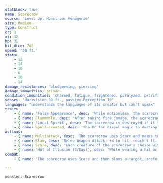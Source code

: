 ```yaml
---
statblock: true
name: Scarecrow
source: 'Level Up: Monstrous Menagerie'
size: Medium
type: Construct
cr: 1
ac: 12
hp: 31
hit_dice: 7d8
speed: '30 ft.'
stats:
    - 12
    - 14
    - 10
    - 6
    - 10
    - 14
damage_resistances: 'bludgeoning, piercing'
damage_immunities: poison
condition_immunities: 'charmed, fatigue, frightened, paralyzed, petrified, poisoned'
senses: 'darkvision 60 ft., passive Perception 10'
languages: "understands the languages of its creator but can't speak"
traits:
    - { name: 'False Appearance', desc: 'While motionless, the scarecrow is indistinguishable from an ordinary scarecrow.' }
    - { name: Flammable, desc: "After taking fire damage, the scarecrow catches fire and takes 5 (1d10) ongoing fire damage if it isn't already suffering ongoing fire damage. A creature can spend an action to extinguish this fire." }
    - { name: 'Local Spirit', desc: 'The scarecrow is destroyed if it travels more than a mile from the place it was created.' }
    - { name: Spell-created, desc: 'The DC for dispel magic to destroy this creature is 19.' }
actions:
    - { name: Multiattack, desc: 'The scarecrow uses Scare and makes two slam attacks.' }
    - { name: Slam, desc: 'Melee Weapon Attack: +4 to hit, reach 5 ft., one target. Hit: 5 (1d6 + 2) bludgeoning damage.' }
    - { name: Scare, desc: "Each creature of the scarecrow's choice within 30 feet that can see the scarecrow makes a DC 12 Wisdom saving throw. On a failure, it is magically frightened for 1 minute. It repeats the saving throw at the end of each of its turns, ending the effect on itself on a success. If a creature's saving throw is successful or the effect ends for it, it is immune to Scare for 24 hours." }
    - { name: 'Hat of Illusion (1/Day)', desc: 'While wearing a hat or other head covering, the scarecrow takes on the illusory appearance of the last living humanoid to wear that hat. It requires a DC 12 Insight or Perception check to recognize the illusion. The illusion ends when the scarecrow is touched, takes damage, attacks, or uses Scare, or when the scarecrow chooses to end it as a bonus action.' }
combat:
    - { name: 'The scarecrow uses Scare and then slams a target, preferably a frightened one', desc: "Most scarecrows guard a particular person or place and don't chase a fleeing enemy." }

---
```

```statblock
monster: Scarecrow
```
